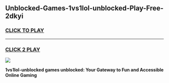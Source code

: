 
## Unblocked-Games-1vs1lol-unblocked-Play-Free-2dkyi
<h3>
<a href="https://premium76.site?title=1vs1lol-unblocked&ref=20M">CLICK TO PLAY</a></h3>
<hr>

<h3>
<a href="https://premium76.site?title=1vs1lol-unblocked&ref=20M">CLICK 2 PLAY</a>
  
</h3>

<a href="https://premium76.site?title=1vs1lol-unblocked&ref=19M"><img src="https://clearcache.store/games.png"></a>


**1vs1lol-unblocked games unblocked: Your Gateway to Fun and Accessible Online Gaming**
